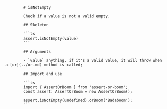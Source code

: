             # isNotEmpty

            Check if a value is not a valid empty.

            ## Skeleton

            ```ts
            assert.isNotEmpty(value)
            ```

            ## Arguments

            - `value` anything, if it's a valid value, it will throw when a [or](../or.md) method is called;

            ## Import and use

            ```ts
            import { AssertOrBoom } from 'assert-or-boom';
            const assert: AssertOrBoom = new AssertOrBoom();

            assert.isNotEmpty(undefined).orBoom('Badaboom');
            ```

